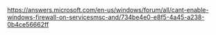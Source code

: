 https://answers.microsoft.com/en-us/windows/forum/all/cant-enable-windows-firewall-on-servicesmsc-and/734be4e0-e8f5-4a45-a238-0b4ce56662ff
